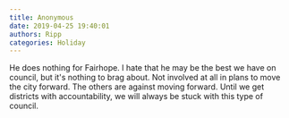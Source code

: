 ```yaml
---
title: Anonymous
date: 2019-04-25 19:40:01
authors: Ripp
categories: Holiday
---
```


 He does nothing for Fairhope. I hate that he may be the best we have on council, but it's nothing to brag about. Not involved at all in plans to move the city forward. The others are against moving forward. 
Until we get districts with accountability, we will always be stuck with this type of council.